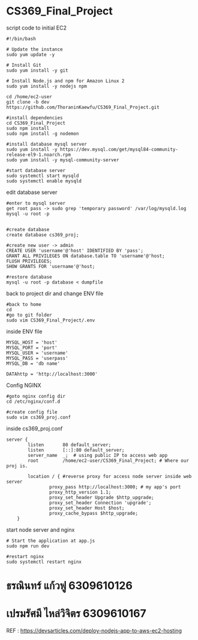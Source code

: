 # CS369_Final_Project
script code to initial EC2
```
#!/bin/bash

# Update the instance
sudo yum update -y

# Install Git
sudo yum install -y git

# Install Node.js and npm for Amazon Linux 2
sudo yum install -y nodejs npm

cd /home/ec2-user
git clone -b dev https://github.com/ThoraninKaewfu/CS369_Final_Project.git

#install dependencies
cd CS369_Final_Project
sudo npm install
sudo npm install -g nodemon

#install database mysql server
sudo yum install -y https://dev.mysql.com/get/mysql84-community-release-el9-1.noarch.rpm
sudo yum install -y mysql-community-server

#start database server
sudo systemctl start mysqld
sudo systemctl enable mysqld
```

edit database server
```
#enter to mysql server
get root pass -> sudo grep 'temporary password' /var/log/mysqld.log
mysql -u root -p


#create database
create database cs369_proj;

#create new user -> admin
CREATE USER 'username'@'host' IDENTIFIED BY 'pass';
GRANT ALL PRIVILEGES ON database.table TO 'username'@'host;
FLUSH PRIVILEGES;
SHOW GRANTS FOR 'username'@'host;

#restore database
mysql -u root -p database < dumpfile
```

back to project dir and change ENV file
```
#back to home
cd
#go to git folder
sudo vim CS369_Final_Project/.env
```

inside ENV file
```
MYSQL_HOST = 'host'
MYSQL_PORT = 'port'
MYSQL_USER = 'username'
MYSQL_PASS = 'userpass'
MYSQL_DB = 'db name'

DATAhttp = 'http://localhost:3000'

```

Config NGINX
```
#goto nginx config dir
cd /etc/nginx/conf.d

#create config file
sudo vim cs369_proj.conf
```
inside cs369_proj.conf
```
server {
        listen       80 default_server;
        listen       [::]:80 default_server;
        server_name  _;  # using public IP to access web app
        root         /home/ec2-user/CS369_Final_Project; # Where our proj is.

        location / { #reverse proxy for access node server inside web server
                proxy_pass http://localhost:3000; # my app's port
                proxy_http_version 1.1;
                proxy_set_header Upgrade $http_upgrade;
                proxy_set_header Connection 'upgrade';
                proxy_set_header Host $host;
                proxy_cache_bypass $http_upgrade;
    }
```

start node server and nginx
```
# Start the application at app.js
sudo npm run dev

#restart nginx
sudo systemctl restart nginx
```

# ธรณินทร์ แก้วฟู           6309610126<br>
# เปรมรัศมี ไหล่วิจิตร        6309610167<br>
REF : https://devsarticles.com/deploy-nodejs-app-to-aws-ec2-hosting
